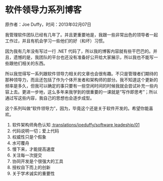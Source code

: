 # 软件领导力系列博客

原作者：Joe Duffy，时间：2013年02月07日

我管理软件团队已经有几年了。并且更重要地是，我跟一些非常出色的领导者一起工作过，并且有机会学习一些他们的好（和坏）习惯。

因为我有几年没有写过一行 .NET 代码了，所以我的博客内容就有些干巴巴的。并且，遗憾的是，我团队的平台也还没有准备好公开给大家展示，所以我也不能写一些跟他们相关的东西。

所以我觉得写一系列跟软件领导力相关的文章也会很有趣。不只是管理者们期待的那种领导力，而且还包括了作为个体开发者和架构师的部分。我不知道这个更新的频率是多久，但我可以确定的事只要有一些空闲时间的时候我就会尝试补充一些内容上去。更进一步地，这么多年来我学到的很重要的一课就是“写作即思考”；所以通过写这些内容，我自己的思想也会逐步成型。

这个系列叫做“软件领导力”，因为，毕竟这个还是关于软件开发的。希望你能喜欢。

1. 软件架构师角色认知 [:translations/joeduffy/software leadeship/01]()
2. 代码说明一切；爱上代码
3. 权威性只是个假象
4. 水可覆舟
5. 慢下来，才能提高速度
6. 关注每一次提交
7. 协同开发是个很强大的工具
8. 授权自下而上的创新
9. 关于学术诚实的重要性
